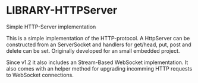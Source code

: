 # LIBRARY-HTTPServer
Simple HTTP-Server implementation

This is a simple implementation of the HTTP-protocol.
A HttpServer can be constructed from an ServerSocket and handlers for get/head, put, post and delete can be set.
Originally developed for an small embedded project.

Since v1.2 it also includes an Stream-Based WebSocket implementation.
It also comes with an helper method for upgrading incomming HTTP requests to WebSocket connections.
